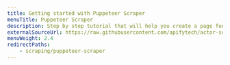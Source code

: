 ```yaml
---
title: Getting started with Puppeteer Scraper
menuTitle: Puppeteer Scraper
description: Step by step tutorial that will help you create a page function for Puppeteer Scraper.
externalSourceUrl: https://raw.githubusercontent.com/apifytech/actor-scraper/master/docs/build/puppeteer-scraper-tutorial.md
menuWeight: 2.4
redirectPaths:
    - scraping/puppeteer-scraper
---
```

